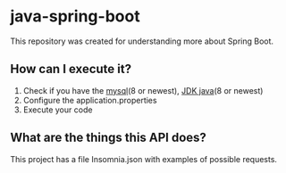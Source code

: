 # java-spring-boot

This repository was created for understanding more about Spring Boot.

## How can I execute it?

1. Check if you have the [mysql](https://www.mysql.com/downloads/)(8 or newest), [JDK java](https://www.java.com/pt-BR/download/manual.jsp)(8 or newest)
2. Configure the application.properties
3. Execute your code

## What are the things this API does?

This project has a file Insomnia.json with examples of possible requests.


